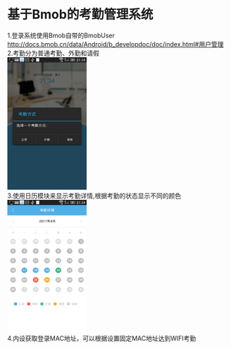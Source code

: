 # 基于Bmob的考勤管理系统<br>
1.登录系统使用Bmob自带的BmobUser<br>
http://docs.bmob.cn/data/Android/b_developdoc/doc/index.html#用户管理<br>
2.考勤分为普通考勤、外勤和请假<br>
<img src="https://github.com/Cassxx/Library/blob/master/Photo/031585FEC080B1FBB7A8D4FD8F02AAC2.jpg" width="180" height="300"/><br>
3.使用日历模块来显示考勤详情,根据考勤的状态显示不同的颜色<br>
<img src="https://github.com/Cassxx/Library/blob/master/Photo/A05EBF9D45C50963451A991FF9DDC7C2.jpg" width="180" height="300"/><br>
4.内设获取登录MAC地址，可以根据设置固定MAC地址达到WIFI考勤
